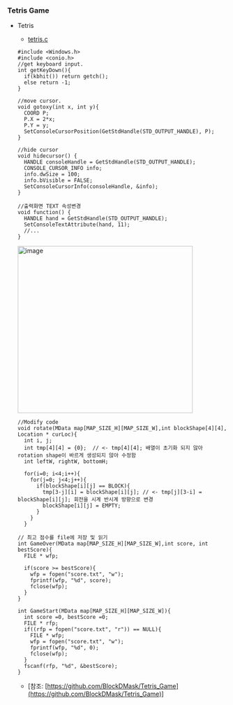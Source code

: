 
### Tetris Game
* Tetris
    * [tetris.c](https://github.com/csbyun-data/C-Pro/blob/main/chap06/Tetris/tetris.c)
   ```
   #include <Windows.h>
   #include <conio.h>   
   //get keyboard input.
   int getKeyDown(){
     if(kbhit()) return getch();
     else return -1;
   }
   
   //move cursor.
   void gotoxy(int x, int y){
     COORD P;
     P.X = 2*x;
     P.Y = y;
     SetConsoleCursorPosition(GetStdHandle(STD_OUTPUT_HANDLE), P);
   }

   //hide cursor
   void hidecursor() {
     HANDLE consoleHandle = GetStdHandle(STD_OUTPUT_HANDLE);
     CONSOLE_CURSOR_INFO info;
     info.dwSize = 100;
     info.bVisible = FALSE;
     SetConsoleCursorInfo(consoleHandle, &info);
   }

   //출력화면 TEXT 속성변경
   void function() {
     HANDLE hand = GetStdHandle(STD_OUTPUT_HANDLE);
     SetConsoleTextAttribute(hand, 11);
     //...
   }
   ```
   <img width="401" height="382" alt="image" src="https://github.com/user-attachments/assets/3c46bb16-5a16-45f2-bdbc-62b24c7af1c4" />
  
   ```
   //Modify code
   void rotate(MData map[MAP_SIZE_H][MAP_SIZE_W],int blockShape[4][4], Location * curLoc){
     int i, j;
     int tmp[4][4] = {0};  // <- tmp[4][4]; 배열이 초기화 되지 않아 rotation shape이 바르게 생성되지 않아 수정함
     int leftW, rightW, bottomH;
   
     for(i=0; i<4;i++){
       for(j=0; j<4;j++){
         if(blockShape[i][j] == BLOCK){
           tmp[3-j][i] = blockShape[i][j]; // <- tmp[j][3-i] = blockShape[i][j]; 회전을 시계 반시계 방향으로 변경
           blockShape[i][j] = EMPTY;
         }
       }
     }
   ```
   ```
   // 최고 점수를 file에 저장 및 읽기
   int GameOver(MData map[MAP_SIZE_H][MAP_SIZE_W],int score, int bestScore){
     FILE * wfp;
     
     if(score >= bestScore){
       wfp = fopen("score.txt", "w");
       fprintf(wfp, "%d", score);
       fclose(wfp);
     }
   }
   
   int GameStart(MData map[MAP_SIZE_H][MAP_SIZE_W]){
     int score =0, bestScore =0;
     FILE * rfp;
     if((rfp = fopen("score.txt", "r")) == NULL){
       FILE * wfp;
       wfp = fopen("score.txt", "w");
       fprintf(wfp, "%d", 0);
       fclose(wfp);
     }
     fscanf(rfp, "%d", &bestScore);
   }
   ```
   * [참조: [https://github.com/BlockDMask/Tetris_Game](https://github.com/BlockDMask/Tetris_Game)]
